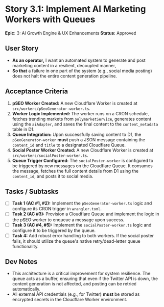 # Story 3.1: Implement AI Marketing Workers with Queues

**Epic:** 3: AI Growth Engine & UX Enhancements
**Status:** Approved

## User Story
- **As an operator,** I want an automated system to generate and post marketing content in a resilient, decoupled manner,
- **So that** a failure in one part of the system (e.g., social media posting) does not halt the entire content generation pipeline.

## Acceptance Criteria
1.  **pSEO Worker Created:** A new Cloudflare Worker is created at `src/workers/pSeoGenerator-worker.ts`.
2.  **Worker Logic Implemented:** The worker runs on a CRON schedule, fetches trending markets from `polymarketService`, generates content using the `aiAdapter`, and saves the final content to the `content_metadata` table in D1.
3.  **Queue Integration:** Upon successfully saving content to D1, the `pSeoGenerator-worker` **must** push a JSON message containing the `content_id` and `title` to a designated Cloudflare Queue.
4.  **Social Poster Worker Created:** A new Cloudflare Worker is created at `src/workers/socialPoster-worker.ts`.
5.  **Queue Trigger Configured:** The `socialPoster-worker` is configured to be triggered by new messages on the Cloudflare Queue. It consumes the message, fetches the full content details from D1 using the `content_id`, and posts it to social media.

## Tasks / Subtasks
-   [ ] **Task 1 (AC #1, #2):** Implement the `pSeoGenerator-worker.ts` logic and configure its CRON trigger in `wrangler.toml`.
-   [ ] **Task 2 (AC #3):** Provision a Cloudflare Queue and implement the logic in the pSEO worker to enqueue a message upon success.
-   [ ] **Task 3 (AC #4, #5):** Implement the `socialPoster-worker.ts` logic and configure it to be triggered by the queue.
-   [ ] **Task 4:** Add robust error handling to both workers. If the social poster fails, it should utilize the queue's native retry/dead-letter queue functionality.

## Dev Notes
-   This architecture is a critical improvement for system resilience. The queue acts as a buffer, ensuring that even if the Twitter API is down, the content generation is not affected, and posting can be retried automatically.
-   All external API credentials (e.g., for Twitter) **must** be stored as encrypted secrets in the Cloudflare Worker environment.
